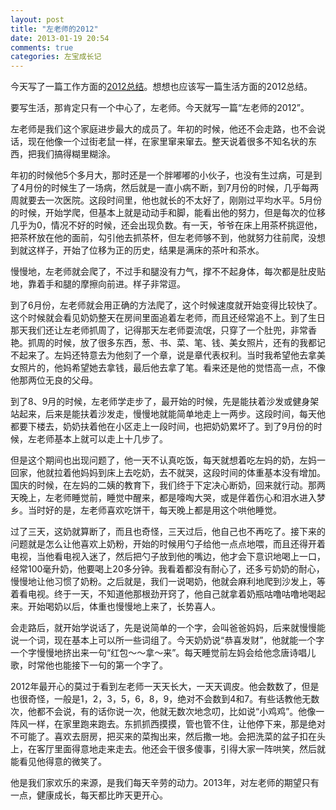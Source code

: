 ```yaml
---
layout: post
title: "左老师的2012"
date: 2013-01-19 20:54
comments: true
categories: 左宝成长记 
---
```


今天写了一篇工作方面的[2012总结](/tech/blog/2013/01/19/2012/)。想想也应该写一篇生活方面的2012总结。

要写生活，那肯定只有一个中心了，左老师。今天就写一篇“左老师的2012”。

左老师是我们这个家庭进步最大的成员了。年初的时候，他还不会走路，也不会说话，现在他像一个过街老鼠一样，在家里窜来窜去。整天说着很多不知名状的东西，把我们搞得糊里糊涂。

年初的时候他5个多月大，那时还是一个胖嘟嘟的小伙子，也没有生过病，可是到了4月份的时候生了一场病，然后就是一直小病不断，到7月份的时候，几乎每两周就要去一次医院。这段时间里，他也就长的不太好了，刚刚过平均水平。5月份的时候，开始学爬，但基本上就是动动手和脚，能看出他的努力，但是每次的位移几乎为0，情况不好的时候，还会出现负数。有一天，爷爷在床上用茶杯挑逗他，把茶杯放在他的面前，勾引他去抓茶杯，但左老师够不到，他就努力往前爬，没想到就这样子，开始了位移为正的历史，结果是满床的茶叶和茶水。

慢慢地，左老师就会爬了，不过手和腿没有力气，撑不不起身体，每次都是肚皮贴地，靠着手和腿的摩擦向前进。样子非常逗。

<!-- more -->

到了6月份，左老师就会用正确的方法爬了，这个时候速度就开始变得比较快了。这个时候就会看见奶奶整天在房间里面追着左老师，而且还经常追不上。到了生日那天我们还让左老师抓周了，记得那天左老师耍流氓，只穿了一个肚兜，非常香艳。抓周的时候，放了很多东西，葱、书、菜、笔、钱、美女照片，还有的我都记不起来了。左妈还特意去为他刻了一个章，说是章代表权利。当时我希望他去拿美女照片的，他妈希望她去拿钱，最后他去拿了笔。看来还是他的觉悟高一点，不像他那两位无良的父母。

到了8、9月的时候，左老师学走步了，最开始的时候，先是能扶着沙发或健身架站起来，后来是能扶着沙发走，慢慢地就能简单地走上一两步。这段时间，每天他都要下楼去，奶奶扶着他在小区走上一段时间，也把奶奶累坏了。到了9月份的时候，左老师基本上就可以走上十几步了。

但是这个期间也出现问题了，他一天不认真吃饭，每天就想着吃左妈的奶，左妈一回家，他就拉着他妈妈到床上去吃奶，去不就哭，这段时间的体重基本没有增加。国庆的时候，在左妈的二姨的教育下，我们终于下定决心断奶，回来就行动。那两天晚上，左老师睡觉前，睡觉中醒来，都是嚎啕大哭，或是伴着伤心和泪水进入梦乡。当时好的是，左老师喜欢吃饼干，每天晚上都是用这个哄他睡觉。

过了三天，这奶就算断了，而且也奇怪，三天过后，他自己也不再吃了。接下来的问题就是怎么让他喜欢上奶粉，开始的时候用勺子给他一点点地喂，而且还得开着电视，当他看电视入迷了，然后把勺子放到他的嘴边，他才会下意识地喝上一口，经常100毫升奶，他要喝上20多分钟。我看着都没有耐心了，还多亏奶奶的耐心，慢慢地让他习惯了奶粉。之后就是，我们一说喝奶，他就会麻利地爬到沙发上，等着看电视。终于一天，不知道他那根劲开窍了，他自己就拿着奶瓶咕噜咕噜地喝起来。开始喝奶以后，体重也慢慢地上来了，长势喜人。

会走路后，就开始学说话了，先是说简单的一个字，会叫爸爸妈妈，后来就慢慢能说一个词，现在基本上可以所一些词组了。今天奶奶说“恭喜发财”，他就能一个字一个字慢慢地挤出来一句“红包～～拿～来”。每天睡觉前左妈会给他念唐诗唱儿歌，时常他也能接下一句的第一个字了。


2012年最开心的莫过于看到左老师一天天长大，一天天调皮。他会数数了，但是也很奇怪，一般是1，2，3，5，6，8，9，绝对不会数到4和7。有些话教他无数次，他都不会说，有的话你说一次，他就无数次地念叨，比如说“小鸡鸡”。他像一阵风一样，在家里跑来跑去。东抓抓西摸摸，管也管不住，让他停下来，那是绝对不可能了。喜欢去厨房，把买来的菜掏出来，然后撒一地。会把洗菜的盆子扣在头上，在客厅里面得意地走来走去。他还会干很多傻事，引得大家一阵哄笑，然后就能看见他得意的微笑了。

他是我们家欢乐的来源，是我们每天辛劳的动力。2013年，对左老师的期望只有一点，健康成长，每天都比昨天更开心。

